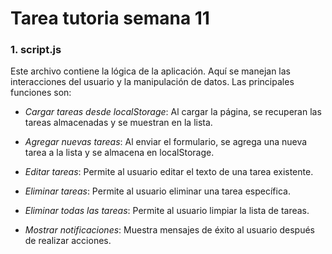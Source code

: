 # Tarea tutoria semana 11

### 1. script.js

Este archivo contiene la lógica de la aplicación. Aquí se manejan las interacciones del usuario y la manipulación de datos. Las principales funciones son:

- *Cargar tareas desde localStorage*: Al cargar la página, se recuperan las tareas almacenadas y se muestran en la lista.

- *Agregar nuevas tareas*: Al enviar el formulario, se agrega una nueva tarea a la lista y se almacena en localStorage.

- *Editar tareas*: Permite al usuario editar el texto de una tarea existente.

- *Eliminar tareas*: Permite al usuario eliminar una tarea específica.

- *Eliminar todas las tareas*: Permite al usuario limpiar la lista de tareas.

- *Mostrar notificaciones*: Muestra mensajes de éxito al usuario después de realizar acciones.



